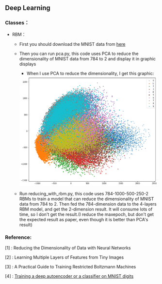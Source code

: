## Deep Learning

### Classes：
* RBM：
  
  * First you should download the MNIST data from [here](http://yann.lecun.com/exdb/mnist/)
  
  * Then you can run pca.py, this code uses PCA to reduce the dimensionality of MNIST data from 784 to 2 and display it in graphic displays 
  
    * When I use PCA to reduce the dimensionality, I get this graphic:
    
    <div align=center>
     <img src='https://github.com/Linsong-Xu/Deep_Learning/blob/master/rbm/pca_reduce.png'>
    </div>
  
  * Run reducing_with_rbm.py, this code uses 784-1000-500-250-2 RBMs to train a model that can reduce the dimensionality of MNIST data from 784 to 2. Then fed the 784-dimension data to the 4-layers RBM model, and get the 2-dimension result. It will consume lots of time, so I don't get the result.(I reduce the maxepoch, but don't get the expected result as paper, even though it is better than PCA's result)

### Reference:
[1] : Reducing the Dimensionality of Data with Neural Networks

[2] : Learning Multiple Layers of Features from Tiny Images

[3] : A Practical Guide to Training Restricted Boltzmann Machines

[4] : [Training a deep autoencoder or a classifier on MNIST digits](http://www.cs.toronto.edu/~hinton/MatlabForSciencePaper.html)

